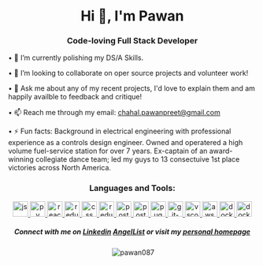 <h1 align="center">Hi 👋, I'm Pawan</h1>
<h3 align="center">Code-loving Full Stack Developer</h3>

• 🌱 I’m currently polishing my DS/A Skills.

• 👯 I’m looking to collaborate on oper source projects and volunteer work!

• 💬 Ask me about any of my recent projects, I'd love to explain them and am happily availble to feedback and critique!

• 📫 Reach me through my email: chahal.pawanpreet@gmail.com

• ⚡ Fun facts: Background in electrical engineering with professional experience as a controls design engineer. Owned and operatered a high volume fuel-service station for over 7 years. Ex-captain of an award-winning collegiate dance team; led my guys to 13 consectuive 1st place victories across North America.

<h3 align="center">Languages and Tools:</h3>

<p align="center"> 
<a href="https://developer.mozilla.org/en-US/docs/Web/JavaScript" title="JavaScript">
  <img src="https://github.com/get-icon/geticon/raw/master/icons/javascript.svg" alt="js" width="31px" height="31px">
</a>

<a href="https://www.python.org/" title="Python">
  <img src="https://github.com/get-icon/geticon/raw/master/icons/python.svg" alt="py" width="31px" height="31px">
</a>

<a href="https://reactjs.org/" title="React">
  <img src="https://github.com/get-icon/geticon/raw/master/icons/react.svg" alt="react" width="31px" height="31px">
</a>

<a href="https://redux.js.org/" title="Redux">
  <img src="https://github.com/get-icon/geticon/raw/master/icons/redux.svg" alt="redux" width="31px" height="31px">
</a>

<a href="https://www.w3.org/TR/CSS/" title="CSS3">
  <img src="https://github.com/get-icon/geticon/raw/master/icons/css-3.svg" alt="css" width="31px" height="31px">
</a>

<a href="https://html.spec.whatwg.org/multipage/" title="HTML5">
  <img src="https://github.com/get-icon/geticon/raw/master/icons/html-5.svg" alt="redux" width="31px" height="31px">
</a>

<a href="https://www.postgresql.org/" title="PostgreSQL">
  <img src="https://github.com/get-icon/geticon/raw/master/icons/postgresql.svg" alt="postgresql" width="31px" height="31px">
</a>

<a href="https://www.postman.com/" title="Postman">
  <img src="https://github.com/get-icon/geticon/raw/master/icons/postman.svg" alt="postman" width="31px" height="31px">
</a>

<a href="https://pugjs.org/api/getting-started.html" title="Pug">
  <img src="https://github.com/get-icon/geticon/raw/master/icons/pug.svg" alt="pug" width="31px" height="31px">
</a>

<a href="https://git-scm.com/" title="Git">
  <img src="https://github.com/get-icon/geticon/raw/master/icons/git-icon.svg" alt="git-icon" width="31px" height="31px">
</a>

<a href="https://code.visualstudio.com/" title="Visual Studio Code">
  <img src="https://github.com/get-icon/geticon/raw/master/icons/visual-studio-code.svg" alt="vscode" width="31px" height="31px">
</a>

<a href="https://aws.amazon.com/" title="Amazon AWS">
  <img src="https://github.com/get-icon/geticon/raw/master/icons/aws.svg" alt="aws" width="31px" height="31px">
</a>

<a href="https://www.docker.com/" title="Docker">
  <img src="https://github.com/get-icon/geticon/raw/master/icons/docker-icon.svg" alt="docker" width="31px" height="31px">
</a>

<a href="https://www.heroku.com/home" title="Heroku">
  <img src="https://github.com/get-icon/geticon/raw/master/icons/heroku-icon.svg" alt="docker" width="31px" height="31px">
</a>
  </p>

<h5 align="center">Connect with me on 
  <a href="https://linkedin.com/in/pawanchahal" target="blank">Linkedin</a> <a href="https://angel.co/u/pawan-chahal">AngelList</a>
  or visit my <a href="http://www.google.com">personal homepage</a>
</h5>

<p align="center">&nbsp;<img align="center" src="https://github-readme-stats.vercel.app/api?username=pawan087&show_icons=true&theme=dark&locale=en" alt="pawan087" /></p>
